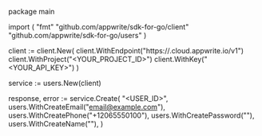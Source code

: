package main

import (
    "fmt"
    "github.com/appwrite/sdk-for-go/client"
    "github.com/appwrite/sdk-for-go/users"
)

client := client.New(
    client.WithEndpoint("https://<REGION>.cloud.appwrite.io/v1")
    client.WithProject("<YOUR_PROJECT_ID>")
    client.WithKey("<YOUR_API_KEY>")
)

service := users.New(client)

response, error := service.Create(
    "<USER_ID>",
    users.WithCreateEmail("email@example.com"),
    users.WithCreatePhone("+12065550100"),
    users.WithCreatePassword(""),
    users.WithCreateName("<NAME>"),
)
